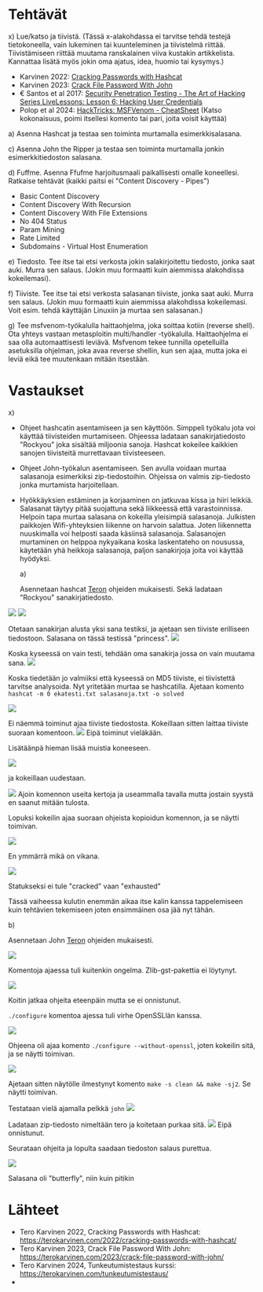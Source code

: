 # Tehtävät


x) Lue/katso ja tiivistä. (Tässä x-alakohdassa ei tarvitse tehdä testejä tietokoneella, vain lukeminen tai kuunteleminen ja tiivistelmä riittää. Tiivistämiseen riittää muutama ranskalainen viiva kustakin artikkelista. Kannattaa lisätä myös jokin oma ajatus, idea, huomio tai kysymys.)
- Karvinen 2022: [Cracking Passwords with Hashcat](https://terokarvinen.com/2022/cracking-passwords-with-hashcat/)
- Karvinen 2023: [Crack File Password With John](https://terokarvinen.com/2023/crack-file-password-with-john/)
- € Santos et al 2017: [Security Penetration Testing - The Art of Hacking Series LiveLessons: Lesson 6: Hacking User Credentials](https://www.oreilly.com/videos/security-penetration-testing/9780134833989/9780134833989-sptt_00_06_00_00/)
- Polop et al 2024: [HackTricks: MSFVenom - CheatSheet](https://book.hacktricks.xyz/generic-methodologies-and-resources/reverse-shells/msfvenom) (Katso kokonaisuus, poimi itsellesi komento tai pari, joita voisit käyttää)

a) Asenna Hashcat ja testaa sen toiminta murtamalla esimerkkisalasana.

c) Asenna John the Ripper ja testaa sen toiminta murtamalla jonkin esimerkkitiedoston salasana.

d) Fuffme. Asenna Ffufme harjoitusmaali paikallisesti omalle koneellesi. Ratkaise tehtävät (kaikki paitsi ei "Content Discovery - Pipes")
- Basic Content Discovery
- Content Discovery With Recursion
- Content Discovery With File Extensions
- No 404 Status
- Param Mining
- Rate Limited
- Subdomains - Virtual Host Enumeration

e) Tiedosto. Tee itse tai etsi verkosta jokin salakirjoitettu tiedosto, jonka saat auki. Murra sen salaus. (Jokin muu formaatti kuin aiemmissa alakohdissa kokeilemasi).

f) Tiiviste. Tee itse tai etsi verkosta salasanan tiiviste, jonka saat auki. Murra sen salaus. (Jokin muu formaatti kuin aiemmissa alakohdissa kokeilemasi. Voit esim. tehdä käyttäjän Linuxiin ja murtaa sen salasanan.)

g) Tee msfvenom-työkalulla haittaohjelma, joka soittaa kotiin (reverse shell). Ota yhteys vastaan metasploitin multi/handler -työkalulla.
Haittaohjelma ei saa olla automaattisesti leviävä. Msfvenom tekee tunnilla opetelluilla asetuksilla ohjelman, joka avaa reverse shellin, kun sen ajaa, mutta joka ei leviä eikä tee muutenkaan mitään itsestään.



# Vastaukset

x) 

- Ohjeet hashcatin asentamiseen ja sen käyttöön. Simppeli työkalu jota voi käyttää tiivisteiden murtamiseen. Ohjeessa ladataan sanakirjatiedosto "Rockyou" joka sisältää miljoonia sanoja. Hashcat kokeilee kaikkien sanojen
  tiivisteitä murrettavaan tiivisteeseen.
- Ohjeet John-työkalun asentamiseen. Sen avulla voidaan murtaa salasanoja esimerkiksi zip-tiedostoihin. Ohjeissa on valmis zip-tiedosto jonka murtamista harjoitellaan.
- Hyökkäyksien estäminen ja korjaaminen on jatkuvaa kissa ja hiiri leikkiä. Salasanat täytyy pitää suojattuna sekä liikkeessä että varastoinnissa. Helpoin tapa murtaa salasana on kokeilla yleisimpiä salasanoja. Julkisten paikkojen Wifi-yhteyksien liikenne on harvoin salattua. Joten liikennetta nuuskimalla voi helposti saada käsiinsä salasanoja. Salasanojen murtaminen on helppoa nykyaikana koska laskentateho on nousussa, käytetään yhä heikkoja salasanoja, paljon sanakirjoja joita voi käyttää hyödyksi.

  a)

   Asennetaan hashcat [Teron](https://terokarvinen.com/2022/cracking-passwords-with-hashcat/) ohjeiden mukaisesti. Sekä ladataan "Rockyou" sanakirjatiedosto.

![](https://github.com/user-attachments/assets/f7767e48-735c-4da7-894a-ecaae8544fde)
![](https://github.com/user-attachments/assets/52273c38-132b-43ef-8def-b532c671b518)

Otetaan sanakirjan alusta yksi sana testiksi, ja ajetaan sen tiiviste erilliseen tiedostoon. Salasana on tässä testissä "princess".
![](https://github.com/user-attachments/assets/0283ba8b-8129-43fa-a429-303881f50449)

Koska kyseessä on vain testi, tehdään oma sanakirja jossa on vain muutama sana.
![](https://github.com/user-attachments/assets/dcad4dee-9f55-46e5-b0c4-63c63ebaa0fa)

Koska tiedetään jo valmiiksi että kyseessä on MD5 tiiviste, ei tiivistettä tarvitse analysoida. Nyt yritetään murtaa se hashcatilla. Ajetaan komento `hashcat -m 0 ekatesti.txt salasanoja.txt -o solved`

![](https://github.com/user-attachments/assets/3d35dfd2-666d-4c5d-8ef8-f3dc316864eb)

Ei näemmä toiminut ajaa tiiviste tiedostosta. Kokeillaan sitten laittaa tiiviste suoraan komentoon.
![](https://github.com/user-attachments/assets/c30b9a40-f373-4d2d-ab1e-a5871cc8b699)
Eipä toiminut vieläkään. 

Lisätäänpä hieman lisää muistia koneeseen.

![](https://github.com/user-attachments/assets/d47ab2e0-76a8-4a3d-8788-8bfc1eb4afc6)

ja kokeillaan uudestaan.

![](https://github.com/user-attachments/assets/1d58b6c5-b649-41ad-859d-ea73d7beb221)
Ajoin komennon useita kertoja ja useammalla tavalla mutta jostain syystä en saanut mitään tulosta.

Lopuksi kokeilin ajaa suoraan ohjeista kopioidun komennon, ja se näytti toimivan. 

![](https://github.com/user-attachments/assets/5d4765eb-9fc8-454f-aedc-28085498a370)

En ymmärrä mikä on vikana. 

![](https://github.com/user-attachments/assets/3bccee59-6173-4c36-ae0a-1a9f16987567)

Statukseksi ei tule "cracked" vaan "exhausted"

Tässä vaiheessa kulutin enemmän aikaa itse kalin kanssa tappelemiseen kuin tehtävien tekemiseen joten ensimmäinen osa jää nyt tähän.

b) 

Asennetaan John [Teron](https://terokarvinen.com/2023/crack-file-password-with-john/) ohjeiden mukaisesti. 

![](https://github.com/user-attachments/assets/9e2e7b89-44ac-4853-9312-81b06df17e2a)

Komentoja ajaessa tuli kuitenkin ongelma. Zlib-gst-pakettia ei löytynyt.

![](https://github.com/user-attachments/assets/c9b599bc-471f-4529-ae87-26c5b4f01ed1)

Koitin jatkaa ohjeita eteenpäin mutta se ei onnistunut.

`./configure` komentoa ajessa tuli virhe OpenSSLlän kanssa.

![](https://github.com/user-attachments/assets/3eabbe3e-5570-41df-a94d-881002f82e77)

Ohjeena oli ajaa komento `./configure --without-openssl`, joten kokeilin sitä, ja se näytti toimivan. 

![](https://github.com/user-attachments/assets/6335c2ad-ed44-4ca8-bb24-4ff737f0f7cf)

Ajetaan sitten näytölle ilmestynyt komento `make -s clean && make -sj2`. Se näytti toimivan.

Testataan vielä ajamalla pelkkä `john`
![](https://github.com/user-attachments/assets/9f95d759-33bc-4a7a-ae3f-94814c7c68b9)

Ladataan zip-tiedosto nimeltään tero ja koitetaan purkaa sitä.
![](https://github.com/user-attachments/assets/476c7767-d66e-4e9b-99df-ce4abdcee768)
Eipä onnistunut.

Seurataan ohjeita ja lopulta saadaan tiedoston salaus purettua.

![](https://github.com/user-attachments/assets/c60c9ff4-24fa-4649-b225-da2859faae72)

Salasana oli "butterfly", niin kuin pitikin
















# Lähteet

- Tero Karvinen 2022, Cracking Passwords with Hashcat: https://terokarvinen.com/2022/cracking-passwords-with-hashcat/
- Tero Karvinen 2023, Crack File Password With John: https://terokarvinen.com/2023/crack-file-password-with-john/
- Tero Karvinen 2024, Tunkeutumistestaus kurssi: https://terokarvinen.com/tunkeutumistestaus/
- 
